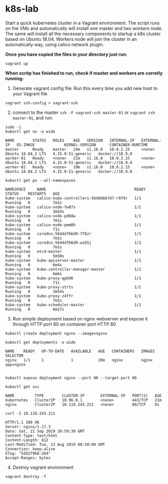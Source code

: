 # k8s-lab

Start a quick kubernetes cluster in a Vagrant environment. The script runs on the VMs and automatically will install one master and two workers node. 
The same will install all the necessary components to startup a k8s cluster based on Ubuntu 18.04. Workers node will join the cluster in an automatically way, using calico network plugin.

**Once you have copied the files in your directory just run:**

``` 
vagrant up 
```
**When scritp has finished to run, check if master and workers are corretly running:**

1. Generate vagrant config file: Run this every time you add new host to your Vagrant file

``` vagrant ssh-config > vagrant-ssh ```

2. connect to the master ```ssh -F vagrant-ssh master-01``` or ```vagrant ssh master-01```, and run:

```
sudo -i
kubectl get no -o wide

NAME        STATUS   ROLES    AGE   VERSION   INTERNAL-IP   EXTERNAL-IP   OS-IMAGE             KERNEL-VERSION      CONTAINER-RUNTIME
master      Ready    master   24m   v1.16.0   10.0.2.15     <none>        Ubuntu 18.04.2 LTS   4.15.0-51-generic   docker://18.9.0
worker-01   Ready    <none>   21m   v1.16.0   10.0.2.15     <none>        Ubuntu 18.04.2 LTS   4.15.0-51-generic   docker://18.9.0
worker-02   Ready    <none>   19m   v1.16.0   10.0.2.15     <none>        Ubuntu 18.04.2 LTS   4.15.0-51-generic   docker://18.9.0
```
```
kubectl get po --all-namespaces

NAMESPACE     NAME                                       READY   STATUS    RESTARTS   AGE
kube-system   calico-kube-controllers-564b6667d7-r979r   1/1     Running   0          7m1s
kube-system   calico-node-fw87x                          1/1     Running   0          3m54s
kube-system   calico-node-pd68w                          1/1     Running   0          7m1s
kube-system   calico-node-pmm8h                          1/1     Running   0          71s
kube-system   coredns-5644d7b6d9-7f8zr                   1/1     Running   0          7m1s
kube-system   coredns-5644d7b6d9-wzb5j                   1/1     Running   0          7m1s
kube-system   etcd-master                                1/1     Running   0          5m58s
kube-system   kube-apiserver-master                      1/1     Running   0          6m4s
kube-system   kube-controller-manager-master             1/1     Running   0          6m6s
kube-system   kube-proxy-qpb96                           1/1     Running   0          71s
kube-system   kube-proxy-strts                           1/1     Running   0          3m54s
kube-system   kube-proxy-z4ffr                           1/1     Running   0          7m1s
kube-system   kube-scheduler-master                      1/1     Running   0          6m17s
```


3. Run simple deployment based on nginx webserver and expose it through HTTP port 80 on container port HTTP 80

```
kubectl create deployment nginx --image=nginx

kubectl get deployments -o wide

NAME    READY   UP-TO-DATE   AVAILABLE   AGE   CONTAINERS   IMAGES   SELECTOR
nginx   1/1     1            1           26m   nginx        nginx    app=nginx


kubectl expose deployment nginx --port 80 --target-port 80

kubectl get svc

NAME         TYPE        CLUSTER-IP       EXTERNAL-IP   PORT(S)   AGE
kubernetes   ClusterIP   10.96.0.1        <none>        443/TCP   21m
nginx        ClusterIP   10.110.243.211   <none>        80/TCP    8s

curl -I 10.110.243.211

HTTP/1.1 200 OK
Server: nginx/1.17.3
Date: Sat, 21 Sep 2019 20:59:30 GMT
Content-Type: text/html
Content-Length: 612
Last-Modified: Tue, 13 Aug 2019 08:50:00 GMT
Connection: keep-alive
ETag: "5d5279b8-264"
Accept-Ranges: bytes
```
4. Destroy vagrant environment

  ```vagrant destroy -f```
